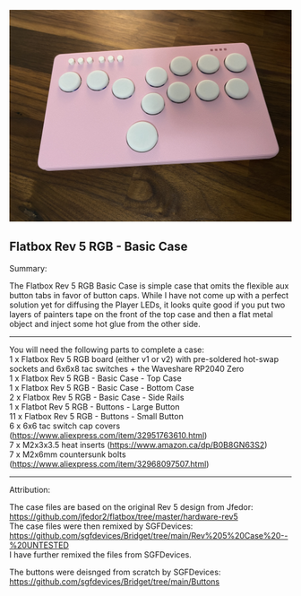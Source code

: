 ![Flatbox Rev 5 RGB - Basic Case](https://github.com/TheTrainGoes/flatbox-rev5-rgb/blob/main/Flatbox%20rev%205%20RGB%20case%20-%20Basic/Images/Flatbox%20rev%205%20RGB%20-%20Basic%20Case%20-%20Pink.jpg?raw=true)

Flatbox Rev 5 RGB - Basic Case
---

Summary: 

The Flatbox Rev 5 RGB Basic Case is simple case that omits the flexible aux button tabs in favor of button caps.  While I have not come up with a perfect solution yet for diffusing the Player LEDs, it looks quite good if you put two layers of painters tape on the front of the top case and then a flat metal object and inject some hot glue from the other side.

---

You will need the following parts to complete a case:<br/>
1 x Flatbox Rev 5 RGB board (either v1 or v2) with pre-soldered hot-swap sockets and 6x6x8 tac switches + the Waveshare RP2040 Zero<br/>
1 x Flatbox Rev 5 RGB - Basic Case - Top Case<br/>
1 x Flatbox Rev 5 RGB - Basic Case - Bottom Case<br/>
2 x Flatbox Rev 5 RGB - Basic Case - Side Rails<br/>
1 x Flatbot Rev 5 RGB - Buttons - Large Button<br/>
11 x Flatbox Rev 5 RGB - Buttons - Small Button<br/>
6 x 6x6 tac switch cap covers (https://www.aliexpress.com/item/32951763610.html)<br/>
7 x M2x3x3.5 heat inserts (https://www.amazon.ca/dp/B0B8GN63S2)<br/>
7 x M2x6mm countersunk bolts (https://www.aliexpress.com/item/32968097507.html)<br/>

---

Attribution:

The case files are based on the original Rev 5 design from Jfedor: https://github.com/jfedor2/flatbox/tree/master/hardware-rev5<br/>
The case files were then remixed by SGFDevices: https://github.com/sgfdevices/Bridget/tree/main/Rev%205%20Case%20--%20UNTESTED<br/>
I have further remixed the files from SGFDevices.<br/>

The buttons were deisnged from scratch by SGFDevices: https://github.com/sgfdevices/Bridget/tree/main/Buttons

